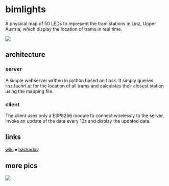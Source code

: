 # bimlights

A physical map of 50 LEDs to represent the tram stations in Linz, Upper Austria, which display the location of trams in real time.

![](http://i.imgur.com/zlIwdSP.jpg)

## architecture

### server

A simple webserver written in python based on flask. It simply queries linz.faehrt.at for the location of all trams and calculates their closest station using the mapping file.

### client

The client uses only a ESP8266 module to connect wirelessly to the server, invoke an update of the data every 10s and display the updated data.

## links

[wiki](https://devlol.org/wiki/doebi/BimLights) ⏺ [hackaday](http://hackaday.com/2014/09/15/leds-turn-this-paper-map-into-a-tram-tracker/)

## more pics

![](http://i.imgur.com/YY8QBEy.jpg)
